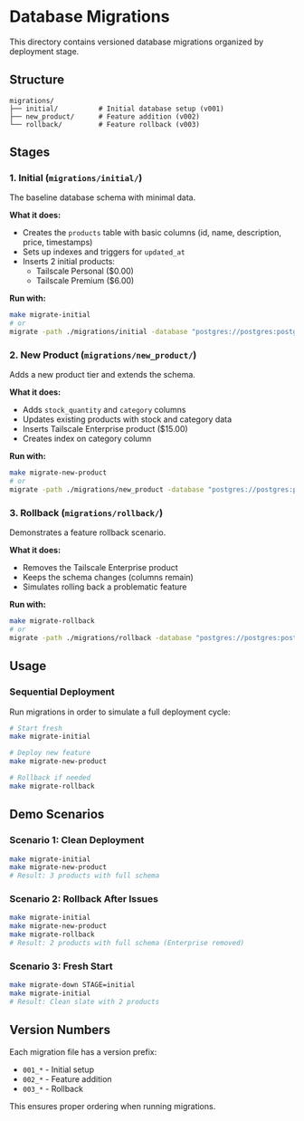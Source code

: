# Database Migrations

This directory contains versioned database migrations organized by deployment stage.

## Structure

```
migrations/
├── initial/          # Initial database setup (v001)
├── new_product/      # Feature addition (v002)
└── rollback/         # Feature rollback (v003)
```

## Stages

### 1. Initial (`migrations/initial/`)

The baseline database schema with minimal data.

**What it does:**
- Creates the `products` table with basic columns (id, name, description, price, timestamps)
- Sets up indexes and triggers for `updated_at`
- Inserts 2 initial products:
  - Tailscale Personal ($0.00)
  - Tailscale Premium ($6.00)

**Run with:**
```bash
make migrate-initial
# or
migrate -path ./migrations/initial -database "postgres://postgres:postgres@localhost:5432/demo?sslmode=disable" up
```

### 2. New Product (`migrations/new_product/`)

Adds a new product tier and extends the schema.

**What it does:**
- Adds `stock_quantity` and `category` columns
- Updates existing products with stock and category data
- Inserts Tailscale Enterprise product ($15.00)
- Creates index on category column

**Run with:**
```bash
make migrate-new-product
# or
migrate -path ./migrations/new_product -database "postgres://postgres:postgres@localhost:5432/demo?sslmode=disable" up
```

### 3. Rollback (`migrations/rollback/`)

Demonstrates a feature rollback scenario.

**What it does:**
- Removes the Tailscale Enterprise product
- Keeps the schema changes (columns remain)
- Simulates rolling back a problematic feature

**Run with:**
```bash
make migrate-rollback
# or
migrate -path ./migrations/rollback -database "postgres://postgres:postgres@localhost:5432/demo?sslmode=disable" up
```

## Usage

### Sequential Deployment

Run migrations in order to simulate a full deployment cycle:

```bash
# Start fresh
make migrate-initial

# Deploy new feature
make migrate-new-product

# Rollback if needed
make migrate-rollback
```

## Demo Scenarios

### Scenario 1: Clean Deployment
```bash
make migrate-initial
make migrate-new-product
# Result: 3 products with full schema
```

### Scenario 2: Rollback After Issues
```bash
make migrate-initial
make migrate-new-product
make migrate-rollback
# Result: 2 products with full schema (Enterprise removed)
```

### Scenario 3: Fresh Start
```bash
make migrate-down STAGE=initial
make migrate-initial
# Result: Clean slate with 2 products
```

## Version Numbers

Each migration file has a version prefix:
- `001_*` - Initial setup
- `002_*` - Feature addition  
- `003_*` - Rollback

This ensures proper ordering when running migrations.
